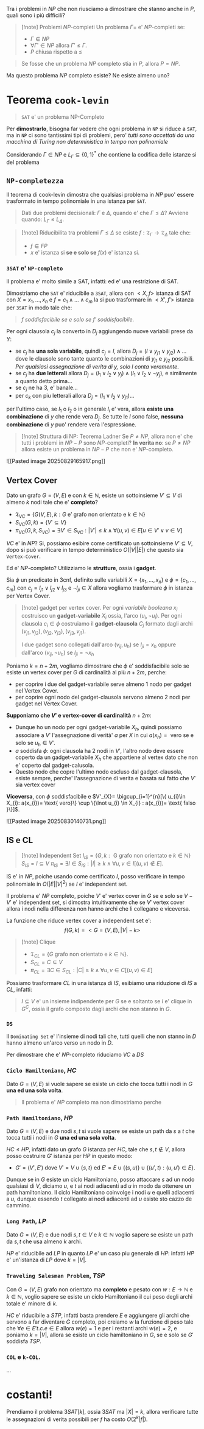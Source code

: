 Tra i problemi in $NP$ che non riusciamo a dimostrare che stanno anche in $P$, quali sono i più difficili?

> [!note] Problemi $NP\text{-completi}$
> Un problema $\Gamma =$ e' $NP\text{-completi}$ se:
> * $\Gamma \in NP$
> * $\forall \Gamma' \in NP \text{ allora } \Gamma' \leq \Gamma$.
> * $P$ chiusa rispetto a $\leq$

> Se fosse che un problema $NP$ completo stia in $P$, allora $P=NP$.

Ma questo problema $NP$ completo esiste? Ne esiste almeno uno?

# Teorema `cook-levin`
> `SAT` e' un problema NP-Completo

Per **dimostrarlo**, bisogna far vedere che ogni problema in `NP` si riduce a `SAT`, ma in `NP` ci sono tantissimi tipi di problemi, pero' *tutti sono accettati da una macchina di Turing non deterministica in tempo non polinomiale*

Considerando $\Gamma \in NP$ e $L_{\Gamma} \subseteq \{0,1\}^*$ che contiene la codifica delle istanze si del problema

## `NP-completezza`
Il teorema di cook-levin dimostra che qualsiasi problema in $NP$ puo' essere trasformato in tempo polinomiale in una istanza per `SAT`.

> Dati due problemi decisionali: $\Gamma$ e $\Delta$, quando e' che $\Gamma \leq \Delta$?
> Avviene quando: $L_{\Gamma} \leq L_{\Delta}$. 

> [!note] Riducibilita tra problemi
> $\Gamma \leq \Delta$ se esiste $f: \mathfrak T_{\Gamma} \to \mathfrak T_{\Delta}$ tale che:
> * $f \in FP$
> * $x$ e' istanza si **se e solo se** $f(x)$ e' istanza si.

### `3SAT` e' `NP-completo`
Il problema e' molto simile a SAT, infatti:  ed e' una restrizione di SAT.

Dimostriamo che `SAT` e' riducibile a `3SAT`, allora con $<X,f>$ istanza di SAT con $X = {x_{1}, ..., x_{n}}$ e $f = c_{1} \land ... \land c_{m}$ la si puo trasformare in $<X', f'>$ istanza per `3SAT` in modo tale che:

> $f$ *soddisfacibile se e solo se $f'$ soddisfacibile.* 

Per ogni clausola $c_j$ la converto in $D_j$ aggiungendo nuove variabili prese da $Y$:
* se $c_j$ ha **una sola variabile**, quindi $c_{j}= l$, allora $D_{j}= (l \lor y_{j1} \lor y _{j2}) \land ...$ dove le clausole sono tante quanto le combinazioni di $y_{j1} \text{ e } y_{j2}$ possibili. *Per qualsiasi assegnazione di verita di $y$, solo $l$ conta veramente*.
* se $c_j$ ha **due letterali** allora $D_{j} = (l_{1} \lor l_{2} \lor y_{j}) \land (l_{1} \lor l_{2} \lor \lnot y_{j})$, e similmente a quanto detto prima...
* se $c_j$ ne ha 3, e' banale...
* per $c_k$ con piu letterali allora $D_{j} = (l_{1} \lor l_{2} \lor y_{j1}) ...$

per l'ultimo caso, se $l_1$ o $l_{2}$ o  in generale $l_i$ e' vera, allora **esiste una combinazione** di $y$ che rende vera $D_j$. Se tutte le $l$ sono false, **nessuna combinazione** di $y$ puo' rendere vera l'espressione.

> [!note] Struttura di NP: Teorema Ladner
> Se $P \neq NP$, allora non e' che tutti i problemi in $NP-P$ sono $NP\text{-completi}$? **In verita no**: se $P \neq NP$ allora esiste un problema in $NP-P$ che non e' $NP\text{-completo}$.

![[Pasted image 20250829165917.png]]

## Vertex Cover
Dato un grafo $G =(V,E)$ e con $k \in \mathbb N$, esiste un sottoinsieme $V' \subseteq V$ di almeno $k$ nodi tale che e' **completo**?

* $\mathfrak T_{VC} = \{G(V,E), k: G \text{ e' grafo non orientato e } k \in \mathbb N\}$
* $S_{VC}(G,k) = \{ V' \subseteq V\}$
* $\pi_{VC}(G, k, S_{VC}) = \exists V' \in S_{VC}: |V'| \leq k \land \forall (u,v) \in E [u \in V' \lor v \in V]$

$VC$ e' in $NP$? Si, possiamo esibire come certificato un sottoinsieme $V' \subseteq V$, dopo si può verificare in tempo deterministico $O(|V| |E|)$ che questo sia `Vertex-Cover`.

Ed e' $NP\text{-completo}$? Utilizziamo le **strutture**, ossia i **gadget**.

Sia $\phi$ un predicato in 3cnf, definito sulle variabili $X = \{x_{1}, ..., x_n\}$ e $\phi = \{c_{1}, ..., c_{m}\}$ con $c_{j}=l_{j1} \lor l_{j2} \lor l_{j3}$ e $\lnot l_{ji} \in X$ allora vogliamo trasformare $\phi$ in istanza per Vertex Cover.

> [!note] gadget per vertex cover.
> Per ogni *variabile booleana* $x_i$ costruisco un **gadget-variabile** $X_i$ ossia, l'arco $(u_{i}, \lnot u_{i})$.
> Per ogni clausola $c_{i} \in \phi$ costruiamo il **gadget-clausola** $C_j$ formato dagli archi $(v_{j1}, v_{j2}), (v_{j2}, v_{j3}), (v_{j3}, v_{j1})$.
> 
> I due gadget sono collegati dall'arco $(v_{ij}, u_h)$ se $l_{ji} = x_h$ oppure dall'arco  $(v_{ij}, \lnot u_h)$ se $l_{ji} = \lnot x_h$ 

Poniamo $k=n + 2m$, vogliamo dimostrare che $\phi$ e' soddisfacibile solo se esiste un vertex cover per $G$ di cardinalità al più $n + 2m$, perche: 
* per coprire i due del gadget-variabile serve almeno 1 nodo per gadget nel Vertex Cover.
* per coprire ogni nodo del gadget-clausola servono almeno 2 nodi per gadget nel Vertex Cover.

**Supponiamo che $V'$ e vertex-cover di cardinalità** $n+2m$:
* Dunque ho un nodo per ogni gadget-variabile $X_h$, quindi possiamo associare a $V'$ l'assegnazione di verità' $a$ per $X$ in cui $a(x_{h})= \text{ vero }$ se e solo se $u_{h} \in V'$. 
* $a$ soddisfa $\phi$: ogni clausola ha 2 nodi in $V'$, l'altro nodo deve essere coperto da un gadget-variabile $X_h$ che appartiene al vertex dato che non e' coperto dal gadget-calusola.
* Questo nodo che copre l'ultimo nodo escluso dal gadget-clausola, esiste sempre, perche' l'assegnazione di verita e basata sul fatto che $V'$ sia vertex cover 

**Viceversa**, con $\phi$ soddisfacibile e $V'_{X}= \bigcup_{i=1}^{n}[\{ u_{i}\in X_{i}: a(x_{i})= \text{ vero}\} \cup \{\lnot u_{i} \in X_{i} : a(x_{i})= \text{ falso }\}]$.


![[Pasted image 20250830140731.png]]

## IS e CL

> [!note] Independent Set
> $I_{IS} = \{G, k: \text{ G grafo non orientato e } k \in \mathbb N\}$
> $S_{IS} = {I \subseteq V}$
> $\pi_{IS} = \exists I \in S_{IS} : |I| \geq k \land \forall u,v \in I[(u,v) \notin E]$.

IS e' in $NP$, poiche usando come certificato $I$, posso verificare in tempo polinomiale in $O(|E| |V|^2)$ se $I$ e' independent set.

Il problema e' $NP$ completo, poiche $V'$ e' vertex cover in $G$ se e solo se $V - V'$ e' independent set, si dimostra intuitivamente che se $V'$ vertex cover allora i nodi nella differenza non hanno archi che li collegano e viceversa.

La funzione che riduce vertex cover a independent set e': $$
f(G,k) = <G = (V,E), |V|-k>
$$

> [!note] Clique
> * $\mathfrak T_{CL} = \{G \text{ grafo non orientato e } k \in \mathbb N \}$.
> * $S_{CL} = {C \subseteq V}$
> * $\pi_{CL} = \exists C \in S_{CL}: |C| \geq k \land \forall u,v \in C [(u,v) \in E]$


Possiamo trasformare $CL$ in una istanza di $IS$, esibiamo una riduzione di $IS$ a $CL$, infatti:
> $I \subseteq V$ e' un insieme indipendente per $G$ se e soltanto se $I$ e' clique in $G^C$, ossia il grafo composto dagli archi che non stanno in $G$.

### `DS`
Il `Dominating Set` e' l'insieme di nodi tali che, tutti quelli che non stanno in $D$ hanno almeno un'arco verso un nodo in $D$.

Per dimostrare che e' $NP\text{-completo}$ riduciamo $VC$ a $DS$


### `Ciclo Hamiltoniano`, $HC$
Dato $G=(V,E)$ si vuole sapere se esiste un ciclo che tocca tutti i nodi in $G$ **una ed una sola volta**.

> Il problema e' $NP$ completo ma non dimostriamo perche

### `Path Hamiltoniano`, $HP$
Dato $G = (V,E)$ e due nodi $s,t$ si vuole sapere se esiste un path da $s$ a $t$ che tocca tutti i nodi in $G$ **una ed una sola volta**.

$HC \leq HP$, infatti dato un grafo $G$ istanza per $HC$, tale che $s,t \notin V$, allora posso costruire $G'$ istanza per $HP$ in questo modo:
* $G'=(V', E')$ dove $V' = V \cup \{s,t\}$ ed $E' = E \cup \{(s,u)\} \cup \{(u',t): (u, u') \in E\}$.

Dunque se in $G$ esiste un ciclo Hamiltoniano, posso attaccare $s$ ad un nodo qualsiasi di $V$, diciamo $u$, e $t$ ai nodi adiacenti ad $u$ in modo da ottenere un path hamiltoniano. Il ciclo Hamiltoniano coinvolge i nodi $u$ e quelli adiacenti a $u$, dunque essendo $t$ collegato ai nodi adiacenti ad $u$ esiste sto cazzo de cammino.

### `Long Path`, $LP$
Dato $G=(V,E)$ e due nodi $s,t \in V$ e $k \in \mathbb N$ voglio sapere se esiste un path da $s,t$ che usa almeno $k$ archi.

$HP$ e' riducibile ad $LP$ in quanto $LP$ e' un caso piu generale di $HP$: infatti $HP$ e' un'istanza di $LP$ dove $k=|V|$.

### `Traveling Salesman Problem`, $TSP$
Con $G = (V,E)$ grafo non orientato ma **completo** e pesato con $w: E \to \mathbb N$ e $k \in \mathbb N$, voglio sapere se esiste un ciclo Hamiltoniano il cui peso degli archi totale e' minore di $k$.

$HC$ e' riducibile a $STP$, infatti basta prendere $E$ e aggiungere gli archi che servono a far diventare $G$ completo, poi creiamo $w$ la funzione di peso tale che $\forall e \in E' t.c. e \in E$ allora $w(e) =1$ e per i restanti archi $w(e) =2$, e poniamo $k=|V|$, allora se esiste un ciclo hamiltoniano in $G$, se e solo se $G'$ soddisfa $TSP$.

### `COL` e `k-COL`.
...


# costanti!
Prendiamo il problema $3SAT[k]$, ossia $3SAT$ ma $|X|=k$, allora verificare tutte le assegnazioni di verita possibili per $f$ ha costo $O(2^k|f|)$.